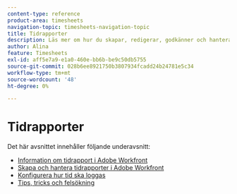 ```yaml
---
content-type: reference
product-area: timesheets
navigation-topic: timesheets-navigation-topic
title: Tidrapporter
description: Läs mer om hur du skapar, redigerar, godkänner och hanterar tidrapporter, tidrapportprofiler, timtyper i följande avsnitt.
author: Alina
feature: Timesheets
exl-id: aff5e7a9-e1a0-460e-bb6b-be9c50db5755
source-git-commit: 028b6ee8921750b3807934fcadd24b24781e5c34
workflow-type: tm+mt
source-wordcount: '48'
ht-degree: 0%

---
```


# Tidrapporter

Det här avsnittet innehåller följande underavsnitt:

* [Information om tidrapport i Adobe Workfront](../timesheets/timesheets/timesheets.md)
* [Skapa och hantera tidrapporter i Adobe Workfront](../timesheets/create-and-manage-timesheets/create-and-manage-timesheets.md)
* [Konfigurera hur tid ska loggas](../timesheets/config-timesheet-prefs/configure-timesheet-preferences.md)
* [Tips, tricks och felsökning](../timesheets/tips-tricks-and-troubleshooting/tips-tricks-and-troubleshooting-timesheets.md)
